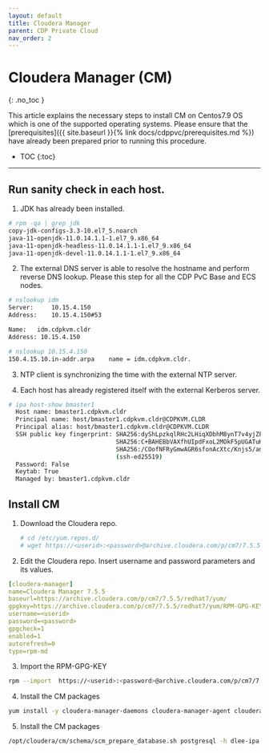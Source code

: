 ```yaml
---
layout: default
title: Cloudera Manager
parent: CDP Private Cloud
nav_order: 2
---
```


# Cloudera Manager (CM)
{: .no_toc }

This article explains the necessary steps to install CM on Centos7.9 OS which is one of the supported operating systems. Please ensure that the [prerequisites]({{ site.baseurl }}{% link docs/cdppvc/prerequisites.md %}) have already been prepared prior to running this procedure.

- TOC
{:toc}

---

## Run sanity check in each host.

1. JDK has already been installed.

```bash
# rpm -qa | grep jdk
copy-jdk-configs-3.3-10.el7_5.noarch
java-11-openjdk-11.0.14.1.1-1.el7_9.x86_64
java-11-openjdk-headless-11.0.14.1.1-1.el7_9.x86_64
java-11-openjdk-devel-11.0.14.1.1-1.el7_9.x86_64
```

2. The external DNS server is able to resolve the hostname and perform reverse DNS lookup. Please this step for all the CDP PvC Base and ECS nodes.

  ```bash
# nslookup idm
Server:		10.15.4.150
Address:	10.15.4.150#53

Name:	idm.cdpkvm.cldr
Address: 10.15.4.150

# nslookup 10.15.4.150
150.4.15.10.in-addr.arpa	name = idm.cdpkvm.cldr.
  ```

3. NTP client is synchronizing the time with the external NTP server.

4. Each host has already registered itself with the external Kerberos server.

```bash
# ipa host-show bmaster1
  Host name: bmaster1.cdpkvm.cldr
  Principal name: host/bmaster1.cdpkvm.cldr@CDPKVM.CLDR
  Principal alias: host/bmaster1.cdpkvm.cldr@CDPKVM.CLDR
  SSH public key fingerprint: SHA256:dyShLpzkqlRHc2LHiqXDbhM8ynT7v4yjZP4CZ212tqU root@bmaster1.cdpkvm.cldr (ssh-rsa),
                              SHA256:C+BAHEBbVAXfhUIpdFxoL2MOkF5pUGATuKnFQXCgJnc root@bmaster1.cdpkvm.cldr (ssh-rsa),
                              SHA256:/COofNFRyGmwAGR6sfonAcXtc/Knjs5/an1+SMX/8GA (ecdsa-sha2-nistp256), SHA256:OL8ZeU7+2E4yl7rsvKftXYTM7Bvr8fEVuxQaQBouwwo
                              (ssh-ed25519)
  Password: False
  Keytab: True
  Managed by: bmaster1.cdpkvm.cldr
```

## Install CM

1. Download the Cloudera repo.

    ```bash
    # cd /etc/yum.repos.d/
    # wget https://<userid>:<password>@archive.cloudera.com/p/cm7/7.5.5/redhat7/yum/cloudera-manager.repo
    ```

2. Edit the Cloudera repo. Insert username and password parameters and its values.

```yaml
[cloudera-manager]
name=Cloudera Manager 7.5.5
baseurl=https://archive.cloudera.com/p/cm7/7.5.5/redhat7/yum/
gpgkey=https://archive.cloudera.com/p/cm7/7.5.5/redhat7/yum/RPM-GPG-KEY-cloudera
username=<userid>
password=<password>
gpgcheck=1
enabled=1
autorefresh=0
type=rpm-md

```

3. Import the RPM-GPG-KEY

```bash
rpm --import  https://<userid>:<password>@archive.cloudera.com/p/cm7/7.5.5/redhat7/yum/RPM-GPG-KEY-cloudera

```

4. Install the CM packages

```bash
yum install -y cloudera-manager-daemons cloudera-manager-agent cloudera-manager-server

```

5. Install the CM packages

```bash
/opt/cloudera/cm/schema/scm_prepare_database.sh postgresql -h dlee-ipa.cdpkvm.cldr --scm-host cm.cdpkvm.cldr scm scm

```

